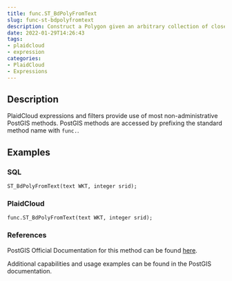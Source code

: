 ```yaml
---
title: func.ST_BdPolyFromText
slug: func-st-bdpolyfromtext
description: Construct a Polygon given an arbitrary collection of closed linestrings as a MultiLineString Well-Known text representation
date: 2022-01-29T14:26:43
tags:
- plaidcloud
- expression
categories:
- PlaidCloud
- Expressions
---
```



## Description


PlaidCloud expressions and filters provide use of most non-administrative PostGIS methods. PostGIS methods are accessed by prefixing the standard method name with `func.`.



## Examples


### SQL



```
ST_BdPolyFromText(text WKT, integer srid);
```


### PlaidCloud



```
func.ST_BdPolyFromText(text WKT, integer srid);
```


### References


PostGIS Official Documentation for this method can be found [here](https://postgis.net/docs/manual-3.1/ST_BdPolyFromText.html).



Additional capabilities and usage examples can be found in the PostGIS documentation.

